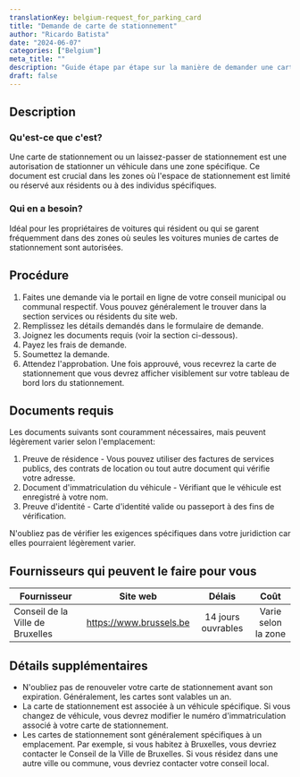 ```yaml
---
translationKey: belgium-request_for_parking_card
title: "Demande de carte de stationnement"
author: "Ricardo Batista"
date: "2024-06-07"
categories: ["Belgium"]
meta_title: ""
description: "Guide étape par étape sur la manière de demander une carte de stationnement."
draft: false
---
```


## Description
### Qu'est-ce que c'est?
Une carte de stationnement ou un laissez-passer de stationnement est une autorisation de stationner un véhicule dans une zone spécifique. Ce document est crucial dans les zones où l'espace de stationnement est limité ou réservé aux résidents ou à des individus spécifiques.

### Qui en a besoin?
Idéal pour les propriétaires de voitures qui résident ou qui se garent fréquemment dans des zones où seules les voitures munies de cartes de stationnement sont autorisées.

## Procédure
1. Faites une demande via le portail en ligne de votre conseil municipal ou communal respectif. Vous pouvez généralement le trouver dans la section services ou résidents du site web.
2. Remplissez les détails demandés dans le formulaire de demande.
3. Joignez les documents requis (voir la section ci-dessous).
4. Payez les frais de demande.
5. Soumettez la demande.
6. Attendez l'approbation. Une fois approuvé, vous recevrez la carte de stationnement que vous devrez afficher visiblement sur votre tableau de bord lors du stationnement.

## Documents requis
Les documents suivants sont couramment nécessaires, mais peuvent légèrement varier selon l'emplacement:

1. Preuve de résidence - Vous pouvez utiliser des factures de services publics, des contrats de location ou tout autre document qui vérifie votre adresse.
2. Document d'immatriculation du véhicule - Vérifiant que le véhicule est enregistré à votre nom.
3. Preuve d'identité - Carte d'identité valide ou passeport à des fins de vérification.

N'oubliez pas de vérifier les exigences spécifiques dans votre juridiction car elles pourraient légèrement varier.

## Fournisseurs qui peuvent le faire pour vous

| Fournisseur     |     Site web     |     Délais      |       Coût      |
| --------------- | --------------- |  :-------------: | :-------------: |
| Conseil de la Ville de Bruxelles      |  https://www.brussels.be |  14 jours ouvrables |  Varie selon la zone |

## Détails supplémentaires
- N'oubliez pas de renouveler votre carte de stationnement avant son expiration. Généralement, les cartes sont valables un an.
- La carte de stationnement est associée à un véhicule spécifique. Si vous changez de véhicule, vous devrez modifier le numéro d'immatriculation associé à votre carte de stationnement.
- Les cartes de stationnement sont généralement spécifiques à un emplacement. Par exemple, si vous habitez à Bruxelles, vous devriez contacter le Conseil de la Ville de Bruxelles. Si vous résidez dans une autre ville ou commune, vous devriez contacter votre conseil local.